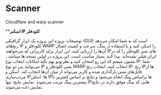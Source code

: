 # Scanner
Cloudflare and warp scanner

****اسکنر IP کلودفلر**

توضیحات پروژه
این پروژه یک ابزار گرافیکی (GUI) است که به شما امکان می‌دهد رنج‌های IP کلودفلر و WARP را اسکن کنید و با استفاده از پینگ، سرعت و کیفیت اتصال آن‌ها را ارزیابی کنید. این ابزار برای کاربرانی که می‌خواهند IPهای تمیز کلودفلر را که در ایران فیلتر نشده‌اند، پیدا کنند بسیار مناسب است.
این پروژه در اولین نسخه ها میباشد ، ممنون میشم که این رو امتحان کنید و نظرتونو بهم بگید
امکانات
انتخاب نوع IP: شما می‌توانید بین دو نوع IP یعنی کلودفلر و WARP انتخاب کنید.
انتخاب رنج IP: رنج IPها از فایل‌های متنی بارگذاری شده و کاربر می‌تواند از میان آن‌ها انتخاب کند.
اسکن و مرتب‌سازی IPها: اسکن IPها براساس پینگ انجام می‌شود و نتایج بر اساس کمترین تا بیشترین پینگ مرتب می‌شوند.
نمایش نتایج: تنها IPهایی که پینگ موفق دارند در نتایج نمایش داده می‌شوند.
